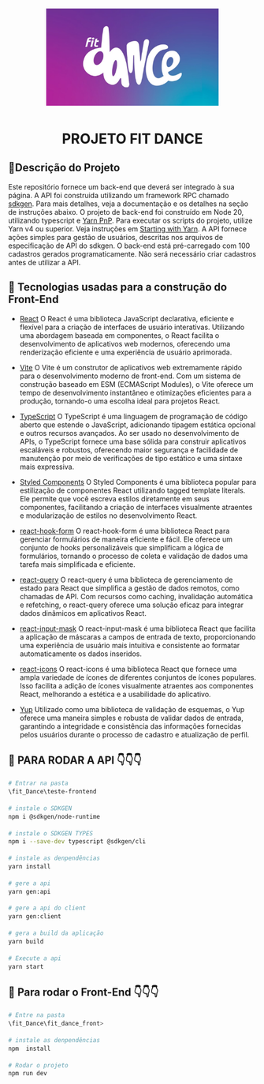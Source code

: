 <div style='display: flex; align-items: center; justify-content: center; text-align: center;'>
  <img src="./image.png" width="350px" alt="Descrição da imagem" style="margin-top: 20px;">
</div>



<h1 align="center" style="margin-top: 50px;">PROJETO FIT DANCE</h1>

  

## 📝Descrição do Projeto

Este repositório fornece um back-end que deverá ser integrado à sua página. A API foi construida utilizando um framework RPC chamado [sdkgen](https://sdkgen.github.io/). Para mais detalhes, veja a documentação e os detalhes na seção de instruções abaixo. O projeto de back-end foi construído em Node 20, utilizando typescript e [Yarn PnP](https://yarnpkg.com/features/pnp). Para executar os scripts do projeto, utilize Yarn v4 ou superior. Veja instruções em [Starting with Yarn](https://yarnpkg.com/getting-started/install). A API fornece ações simples para gestão de usuários, descritas nos arquivos de especificação de API do sdkgen. O back-end está pré-carregado com 100 cadastros gerados programaticamente. Não será necessário criar cadastros antes de utilizar a API.



## 🔨 Tecnologias usadas para a construção do Front-End


- [React](https://pt-br.reactjs.org/) O React é uma biblioteca JavaScript declarativa, eficiente e flexível para a criação de interfaces de usuário interativas. Utilizando uma abordagem baseada em componentes, o React facilita o desenvolvimento de aplicativos web modernos, oferecendo uma renderização eficiente e uma experiência de usuário aprimorada.

- [Vite](https://vitejs.dev/) O Vite é um construtor de aplicativos web extremamente rápido para o desenvolvimento moderno de front-end. Com um sistema de construção baseado em ESM (ECMAScript Modules), o Vite oferece um tempo de desenvolvimento instantâneo e otimizações eficientes para a produção, tornando-o uma escolha ideal para projetos React.

- [TypeScript](https://www.typescriptlang.org/) O TypeScript é uma linguagem de programação de código aberto que estende o JavaScript, adicionando tipagem estática opcional e outros recursos avançados. Ao ser usado no desenvolvimento de APIs, o TypeScript fornece uma base sólida para construir aplicativos escaláveis e robustos, oferecendo maior segurança e facilidade de manutenção por meio de verificações de tipo estático e uma sintaxe mais expressiva.

- [Styled Components](https://styled-components.com/) O Styled Components é uma biblioteca popular para estilização de componentes React utilizando tagged template literals. Ele permite que você escreva estilos diretamente em seus componentes, facilitando a criação de interfaces visualmente atraentes e modularização de estilos no desenvolvimento React.

- [react-hook-form](https://react-hook-form.com/) O react-hook-form é uma biblioteca React para gerenciar formulários de maneira eficiente e fácil. Ele oferece um conjunto de hooks personalizáveis que simplificam a lógica de formulários, tornando o processo de coleta e validação de dados uma tarefa mais simplificada e eficiente.

- [react-query](https://react-query.tanstack.com/) O react-query é uma biblioteca de gerenciamento de estado para React que simplifica a gestão de dados remotos, como chamadas de API. Com recursos como caching, invalidação automática e refetching, o react-query oferece uma solução eficaz para integrar dados dinâmicos em aplicativos React.

- [react-input-mask](https://www.npmjs.com/package/react-input-mask) O react-input-mask é uma biblioteca React que facilita a aplicação de máscaras a campos de entrada de texto, proporcionando uma experiência de usuário mais intuitiva e consistente ao formatar automaticamente os dados inseridos.

- [react-icons](https://react-icons.github.io/react-icons/) O react-icons é uma biblioteca React que fornece uma ampla variedade de ícones de diferentes conjuntos de ícones populares. Isso facilita a adição de ícones visualmente atraentes aos componentes React, melhorando a estética e a usabilidade do aplicativo.


- [Yup](https://www.npmjs.com/package/yup) Utilizado como uma biblioteca de validação de esquemas, o Yup oferece uma maneira simples e robusta de validar dados de entrada, garantindo a integridade e consistência das informações fornecidas pelos usuários durante o processo de cadastro e atualização de perfil.


## 🚀 PARA RODAR A API 👇👇👇
``` bash 
# Entrar na pasta 
\fit_Dance\teste-frontend

# instale o SDKGEN
npm i @sdkgen/node-runtime

# instale o SDKGEN TYPES
npm i --save-dev typescript @sdkgen/cli

# instale as denpendências
yarn install

# gere a api
yarn gen:api

# gere a api do client
yarn gen:client

# gera a build da aplicação
yarn build

# Execute a api
yarn start


```


## 🚀 Para rodar o Front-End  👇👇👇
``` bash 
# Entre na pasta 
\fit_Dance\fit_dance_front>

# instale as denpendências
npm  install

# Rodar o projeto
npm run dev

```

